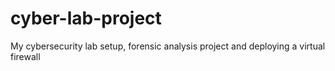 # cyber-lab-project
My cybersecurity lab setup, forensic analysis project and deploying a virtual firewall
